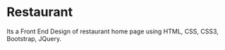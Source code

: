 # Restaurant
Its a Front End Design of restaurant home page using HTML, CSS, CSS3, Bootstrap, JQuery.
